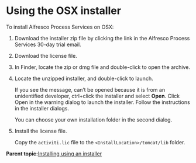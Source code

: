 # Using the OSX installer

To install Alfresco Process Services on OSX:

1.  Download the installer zip file by clicking the link in the Alfresco Process Services 30-day trial email.
2.  Download the license file.
3.  In Finder, locate the zip or dmg file and double-click to open the archive.
4.  Locate the unzipped installer, and double-click to launch.

    If you see the message, can’t be opened because it is from an unidentified developer, ctrl+click the installer and select **Open**. Click Open in the warning dialog to launch the installer. Follow the instructions in the installer dialogs.

    You can choose your own installation folder in the second dialog.

5.  Install the license file.

    Copy the `activiti.lic` file to the `<InstallLocation>/tomcat/lib` folder.


**Parent topic:**[Installing using an installer](../topics/installing_using_an_installer.md)


